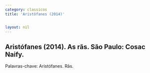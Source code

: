 ```yaml
---
category: classicos
title: 'Aristófanes (2014)'


layout: nil
---
```


## Aristófanes (2014). As rãs. São Paulo: Cosac Naify.

Palavras-chave: Aristófanes. Rãs.
